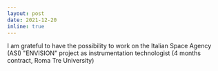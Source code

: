 ```yaml
---
layout: post
date: 2021-12-20
inline: true
---
```


I am grateful to have the possibility to work on the Italian Space Agency (ASI) "ENVISION" project as instrumentation technologist (4 months contract, Roma Tre University)
